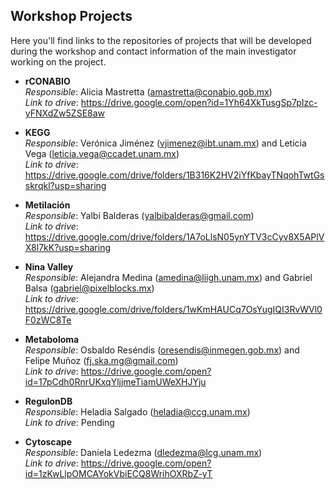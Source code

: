 ## Workshop Projects

Here you'll find links to the repositories of projects that will be developed during the workshop and contact information of the main investigator working on the project.

* **rCONABIO**  
_Responsible_: Alicia Mastretta (amastretta@conabio.gob.mx)   
_Link to drive_: https://drive.google.com/open?id=1Yh64XkTusgSp7pIzc-yFNXdZw5ZSE8aw   

* **KEGG**   
_Responsible_: Verónica Jiménez (vjimenez@ibt.unam.mx) and Leticia Vega (leticia.vega@ccadet.unam.mx)  
_Link to drive_: https://drive.google.com/drive/folders/1B316K2HV2iYfKbayTNqohTwtGsskrqkl?usp=sharing  

* **Metilación**  
_Responsible_: Yalbi Balderas (yalbibalderas@gmail.com)  
_Link to drive_: https://drive.google.com/drive/folders/1A7oLlsN05ynYTV3cCyv8X5APlVX8l7kK?usp=sharing  

* **Nina Valley**  
_Responsible_: Alejandra Medina (amedina@liigh.unam.mx) and Gabriel Balsa (gabriel@pixelblocks.mx)  
_Link to drive_: https://drive.google.com/drive/folders/1wKmHAUCq7OsYugIQI3RvWVl0F0zWC8Te  

* **Metaboloma**  
_Responsible_: Osbaldo Reséndis (oresendis@inmegen.gob.mx) and Felipe Muñoz (fj.ska.mg@gmail.com)  
_Link to drive_: https://drive.google.com/open?id=17pCdh0RnrUKxqYljjmeTiamUWeXHJYju  

* **RegulonDB**   
_Responsible_: Heladia Salgado (heladia@ccg.unam.mx)  
_Link to drive_: Pending  

* **Cytoscape**  
_Responsible_: Daniela Ledezma (dledezma@lcg.unam.mx)  
_Link to drive_: https://drive.google.com/open?id=1zKwLlpOMCAYokVbiECQ8WrihOXRbZ-yT  
